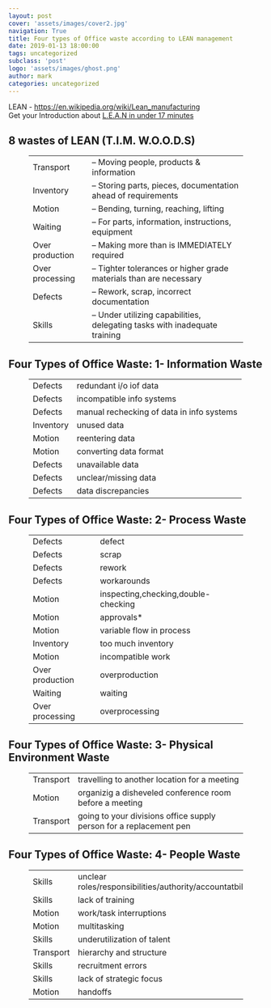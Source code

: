 ```yaml
---
layout: post
cover: 'assets/images/cover2.jpg'
navigation: True
title: Four types of Office waste according to LEAN management
date: 2019-01-13 18:00:00
tags: uncategorized
subclass: 'post'
logo: 'assets/images/ghost.png'
author: mark
categories: uncategorized
---
```

<!-- wp:paragraph -->  <p>LEAN - <a href="https://en.wikipedia.org/wiki/Lean_manufacturing">https://en.wikipedia.org/wiki/Lean_manufacturing</a><br>Get your Introduction about <a href="https://youtu.be/RxDw0Q_gVt0">L.E.A.N in under 17 minutes</a> </p>  <!-- /wp:paragraph -->    <!-- wp:heading -->  <h2>8 wastes of LEAN (T.I.M. W.O.O.D.S)<br></h2>  <!-- /wp:heading -->    <!-- wp:table -->  <figure class="wp-block-table"><table class=""><tbody><tr><td>Transport </td><td>– Moving people, products &amp; information</td></tr><tr><td>Inventory </td><td>– Storing parts, pieces, documentation ahead of requirements</td></tr><tr><td>Motion </td><td>– Bending, turning, reaching, lifting</td></tr><tr><td>Waiting </td><td>– For parts, information, instructions, equipment</td></tr><tr><td>Over production</td><td> – Making more than is IMMEDIATELY required</td></tr><tr><td>Over processing </td><td>– Tighter tolerances or higher grade materials than are necessary</td></tr><tr><td>Defects </td><td>– Rework, scrap, incorrect documentation</td></tr><tr><td>Skills </td><td>– Under utilizing capabilities, delegating tasks with inadequate training</td></tr></tbody></table></figure>  <!-- /wp:table -->    <!-- wp:heading -->  <h2>Four Types of Office Waste: 1- Information Waste</h2>  <!-- /wp:heading -->    <!-- wp:table -->  <figure class="wp-block-table"><table class=""><tbody><tr><td>Defects </td><td>redundant i/o iof data</td></tr><tr><td>Defects </td><td>incompatible info systems</td></tr><tr><td>Defects </td><td>manual rechecking of data in info systems</td></tr><tr><td>Inventory </td><td>unused data</td></tr><tr><td>Motion </td><td>reentering data</td></tr><tr><td>Motion </td><td>converting data format</td></tr><tr><td>Defects </td><td>unavailable data</td></tr><tr><td>Defects </td><td>unclear/missing data</td></tr><tr><td>Defects </td><td>data discrepancies</td></tr></tbody></table></figure>  <!-- /wp:table -->    <!-- wp:heading -->  <h2>Four Types of Office Waste: 2- Process Waste</h2>  <!-- /wp:heading -->    <!-- wp:table -->  <figure class="wp-block-table"><table class=""><tbody><tr><td>Defects </td><td>defect</td></tr><tr><td>Defects </td><td>scrap</td></tr><tr><td>Defects </td><td>rework</td></tr><tr><td>Defects </td><td>workarounds</td></tr><tr><td>Motion </td><td>inspecting,checking,double-checking</td></tr><tr><td>Motion </td><td>approvals*</td></tr><tr><td>Motion </td><td>variable flow in process</td></tr><tr><td>Inventory </td><td>too much inventory</td></tr><tr><td>Motion </td><td>incompatible work</td></tr><tr><td>Over production</td><td>overproduction</td></tr><tr><td>Waiting </td><td>waiting</td></tr><tr><td>Over processing </td><td>overprocessing</td></tr></tbody></table></figure>  <!-- /wp:table -->    <!-- wp:heading -->  <h2>Four Types of Office Waste: 3- Physical Environment Waste</h2>  <!-- /wp:heading -->    <!-- wp:table -->  <figure class="wp-block-table"><table class=""><tbody><tr><td>Transport </td><td>travelling to another location for a meeting</td></tr><tr><td>Motion </td><td>organizig a disheveled conference room before a meeting</td></tr><tr><td>Transport </td><td>going to your divisions office supply person for a replacement pen</td></tr></tbody></table></figure>  <!-- /wp:table -->    <!-- wp:heading -->  <h2>Four Types of Office Waste: 4- People Waste</h2>  <!-- /wp:heading -->    <!-- wp:table -->  <figure class="wp-block-table"><table class=""><tbody><tr><td>Skills </td><td>unclear roles/responsibilities/authority/accountatbility</td></tr><tr><td>Skills </td><td>lack of training</td></tr><tr><td>Motion </td><td>work/task interruptions</td></tr><tr><td>Motion </td><td>multitasking</td></tr><tr><td>Skills </td><td>underutilization of talent</td></tr><tr><td>Transport </td><td>hierarchy and structure</td></tr><tr><td>Skills </td><td>recruitment errors</td></tr><tr><td>Skills </td><td>lack of strategic focus</td></tr><tr><td>Motion </td><td>handoffs</td></tr></tbody></table></figure>  <!-- /wp:table -->
